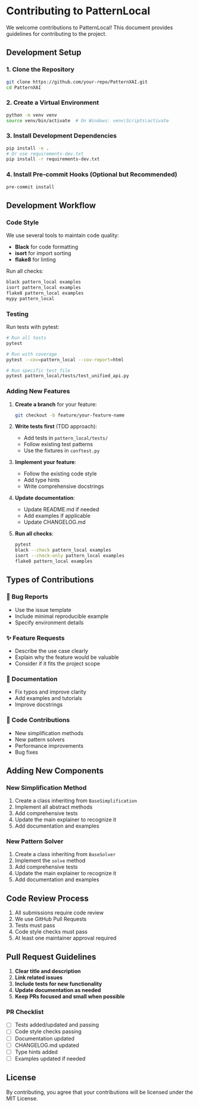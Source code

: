# Contributing to PatternLocal

We welcome contributions to PatternLocal! This document provides guidelines for contributing to the project.

## Development Setup

### 1. Clone the Repository
```bash
git clone https://github.com/your-repo/PatternXAI.git
cd PatternXAI
```

### 2. Create a Virtual Environment
```bash
python -m venv venv
source venv/bin/activate  # On Windows: venv\Scripts\activate
```

### 3. Install Development Dependencies
```bash
pip install -e .
# Or use requirements-dev.txt
pip install -r requirements-dev.txt
```

### 4. Install Pre-commit Hooks (Optional but Recommended)
```bash
pre-commit install
```

## Development Workflow

### Code Style
We use several tools to maintain code quality:

- **Black** for code formatting
- **isort** for import sorting
- **flake8** for linting

Run all checks:
```bash
black pattern_local examples
isort pattern_local examples
flake8 pattern_local examples
mypy pattern_local
```

### Testing
Run tests with pytest:
```bash
# Run all tests
pytest

# Run with coverage
pytest --cov=pattern_local --cov-report=html

# Run specific test file
pytest pattern_local/tests/test_unified_api.py
```

### Adding New Features

1. **Create a branch** for your feature:
   ```bash
   git checkout -b feature/your-feature-name
   ```

2. **Write tests first** (TDD approach):
   - Add tests in `pattern_local/tests/`
   - Follow existing test patterns
   - Use the fixtures in `conftest.py`

3. **Implement your feature**:
   - Follow the existing code style
   - Add type hints
   - Write comprehensive docstrings

4. **Update documentation**:
   - Update README.md if needed
   - Add examples if applicable
   - Update CHANGELOG.md

5. **Run all checks**:
   ```bash
   pytest
   black --check pattern_local examples
   isort --check-only pattern_local examples
   flake8 pattern_local examples
   ```

## Types of Contributions

### 🐛 Bug Reports
- Use the issue template
- Include minimal reproducible example
- Specify environment details

### ✨ Feature Requests
- Describe the use case clearly
- Explain why the feature would be valuable
- Consider if it fits the project scope

### 📝 Documentation
- Fix typos and improve clarity
- Add examples and tutorials
- Improve docstrings

### 🔧 Code Contributions
- New simplification methods
- New pattern solvers
- Performance improvements
- Bug fixes

## Adding New Components

### New Simplification Method
1. Create a class inheriting from `BaseSimplification`
2. Implement all abstract methods
3. Add comprehensive tests
4. Update the main explainer to recognize it
5. Add documentation and examples

### New Pattern Solver
1. Create a class inheriting from `BaseSolver`
2. Implement the `solve` method
3. Add comprehensive tests
4. Update the main explainer to recognize it
5. Add documentation and examples

## Code Review Process

1. All submissions require code review
2. We use GitHub Pull Requests
3. Tests must pass
4. Code style checks must pass
5. At least one maintainer approval required

## Pull Request Guidelines

1. **Clear title and description**
2. **Link related issues**
3. **Include tests for new functionality**
4. **Update documentation as needed**
5. **Keep PRs focused and small when possible**

### PR Checklist
- [ ] Tests added/updated and passing
- [ ] Code style checks passing
- [ ] Documentation updated
- [ ] CHANGELOG.md updated
- [ ] Type hints added
- [ ] Examples updated if needed

## License

By contributing, you agree that your contributions will be licensed under the MIT License.